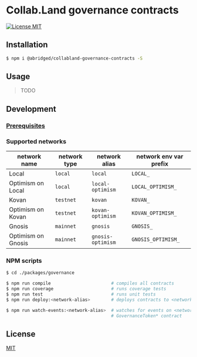 # Collab.Land governance contracts

[![License MIT][license-image]][license-url]

## Installation

```bash
$ npm i @abridged/collabland-governance-contracts -S
```

## Usage

> TODO

## Development

### [Prerequisites](https://github.com/abridged/collabland-contracts#installation)

### Supported networks

| network name       | network type | network alias     | network env var prefix |
|--------------------|--------------|-------------------|------------------------|
| Local              | `local`      | `local`           | `LOCAL_`               |
| Optimism on Local  | `local`      | `local-optimism`  | `LOCAL_OPTIMISM_`      |
| Kovan              | `testnet`    | `kovan`           | `KOVAN_`               |
| Optimism on Kovan  | `testnet`    | `kovan-optimism`  | `KOVAN_OPTIMISM_`      |
| Gnosis             | `mainnet`    | `gnosis`          | `GNOSIS_`              |
| Optimism on Gnosis | `mainnet`    | `gnosis-optimism` | `GNOSIS_OPTIMISM_`     |

### NPM scripts

```bash
$ cd ./packages/governance

$ npm run compile                       # compiles all contracts
$ npm run coverage                      # runs coverage tests
$ npm run test                          # runs unit tests
$ npm run deploy:<network-alias>        # deploys contracts to <network-alias>

$ npm run watch-events:<network-alias>  # watches for events on <network-alias> (local network type only)
                                        # GovernanceToken* contract
```

## License

[MIT][license-url]

[license-image]: https://img.shields.io/badge/License-MIT-yellow.svg
[license-url]: https://github.com/abridged/collabland-contracts/blob/master/LICENSE
